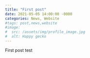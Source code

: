 ```yaml
---
title: "First post"
date: 2021-05-05 14:00:00 -0000
categories: News, Website
#tags: post,news,website
#image:
#  src: /assets/img/profile_image.jpg
#  alt: Happy gecko
---
```

First post test